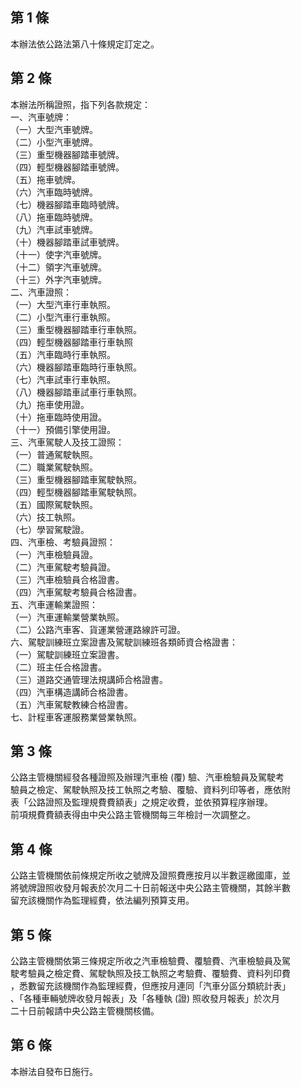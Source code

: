 第 1 條
-------
本辦法依公路法第八十條規定訂定之。

第 2 條
-------
本辦法所稱證照，指下列各款規定：  
一、汽車號牌：  
（一）大型汽車號牌。  
（二）小型汽車號牌。  
（三）重型機器腳踏車號牌。  
（四）輕型機器腳踏車號牌。  
（五）拖車號牌。  
（六）汽車臨時號牌。  
（七）機器腳踏車臨時號牌。  
（八）拖車臨時號牌。  
（九）汽車試車號牌。  
（十）機器腳踏車試車號牌。  
（十一）使字汽車號牌。  
（十二）領字汽車號牌。  
（十三）外字汽車號牌。  
二、汽車證照：  
（一）大型汽車行車執照。  
（二）小型汽車行車執照。  
（三）重型機器腳踏車行車執照。  
（四）輕型機器腳踏車行車執照  
（五）汽車臨時行車執照。  
（六）機器腳踏車臨時行車執照。  
（七）汽車試車行車執照。  
（八）機器腳踏車試車行車執照。  
（九）拖車使用證。  
（十）拖車臨時使用證。  
（十一）預備引擎使用證。  
三、汽車駕駛人及技工證照：  
（一）普通駕駛執照。  
（二）職業駕駛執照。  
（三）重型機器腳踏車駕駛執照。  
（四）輕型機器腳踏車駕駛執照。  
（五）國際駕駛執照。  
（六）技工執照。  
（七）學習駕駛證。  
四、汽車檢、考驗員證照：  
（一）汽車檢驗員證。  
（二）汽車駕駛考驗員證。  
（三）汽車檢驗員合格證書。  
（四）汽車駕駛考驗員合格證書。  
五、汽車運輸業證照：  
（一）汽車運輸業營業執照。  
（二）公路汽車客、貨運業營運路線許可證。  
六、駕駛訓練班立案證書及駕駛訓練班各類師資合格證書：  
（一）駕駛訓練班立案證書。  
（二）班主任合格證書。  
（三）道路交通管理法規講師合格證書。  
（四）汽車構造講師合格證書。  
（五）汽車駕駛教練合格證書。  
七、計程車客運服務業營業執照。

第 3 條
-------
公路主管機關經發各種證照及辦理汽車檢 (覆) 驗、汽車檢驗員及駕駛考  
驗員之檢定、駕駛執照及技工執照之考驗、覆驗、資料列印等者，應依附  
表「公路證照及監理規費費額表」之規定收費，並依預算程序辦理。  
前項規費費額表得由中央公路主管機關每三年檢討一次調整之。

第 4 條
-------
公路主管機關依前條規定所收之號牌及證照費應按月以半數逕繳國庫，並  
將號牌證照收發月報表於次月二十日前報送中央公路主管機關，其餘半數  
留充該機關作為監理經費，依法編列預算支用。

第 5 條
-------
公路主管機關依第三條規定所收之汽車檢驗費、覆驗費、汽車檢驗員及駕  
駛考驗員之檢定費、駕駛執照及技工執照之考驗費、覆驗費、資料列印費  
，悉數留充該機關作為監理經費，但應按月連同「汽車分區分類統計表」  
、「各種車輛號牌收發月報表」及「各種執 (證) 照收發月報表」於次月  
二十日前報請中央公路主管機關核備。

第 6 條
-------
本辦法自發布日施行。

